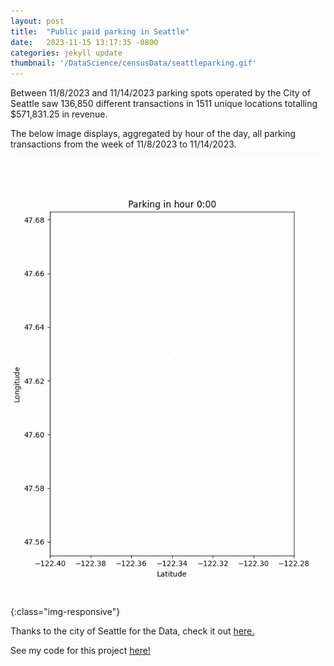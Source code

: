 ```yaml
---
layout: post
title:  "Public paid parking in Seattle"
date:   2023-11-15 13:17:35 -0800
categories: jekyll update
thumbnail: '/DataScience/censusData/seattleparking.gif'
---
```


Between 11/8/2023 and 11/14/2023 parking spots operated by the City of Seattle saw 136,850 different transactions in 1511 unique locations totalling $571,831.25 in revenue. 

The below image displays, aggregated by hour of the day, all parking transactions from the week of 11/8/2023 to 11/14/2023.

!['Seattle Parking Occupancy by hour'](/DataScience/censusData/seattleparking.gif){:class="img-responsive"}









Thanks to the city of Seattle for the Data, check it out [here.](https://data.seattle.gov/Transportation/Paid-Parking-Transaction-Data/gg89-k5p6)

See my code for this project [here!](https://github.com/amschechter/amschechter.github.io/blob/main/DataScience/censusData/SeattleParking.ipynb)